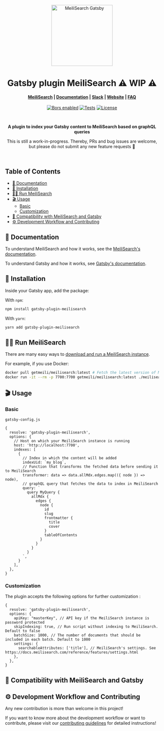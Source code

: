 <p align="center">
  <img src="https://res.cloudinary.com/meilisearch/image/upload/v1587402338/SDKs/meilisearch_gatsby.svg" alt="MeiliSearch Gatsby" width="200" height="200" />
</p>

<h1 align="center">Gatsby plugin MeiliSearch ⚠ WIP ⚠️</h1>

<h4 align="center">
  <a href="https://github.com/meilisearch/MeiliSearch">MeiliSearch</a> |
  <a href="https://docs.meilisearch.com">Documentation</a> |
  <a href="https://slack.meilisearch.com">Slack</a> |
  <a href="https://www.meilisearch.com">Website</a> |
  <a href="https://docs.meilisearch.com/faq">FAQ</a>
</h4>

<p align="center">
  <a href="https://app.bors.tech/repositories/34942"><img src="https://bors.tech/images/badge_small.svg" alt="Bors enabled"></a>
  <a href="https://github.com/meilisearch/gatsby-plugin-meilisearch/actions"><img src="https://github.com/meilisearch/gatsby-plugin-meilisearch/workflows/Tests/badge.svg" alt="Tests"></a>
  <a href="https://github.com/meilisearch/gatsby-plugin-meilisearch/blob/main/LICENCE"><img src="https://img.shields.io/badge/license-MIT-informational" alt="License"></a>
</p>
<br/>

<p align="center" style="font-weight:bold;" >A plugin to index your Gatsby content to MeiliSearch based on graphQL queries</p>
<p align="center">This is still a work-in-progress. Thereby, PRs and bug issues are welcome, but please do not submit any new feature requests 🙏</p>

<br/>

## Table of Contents

- [📖 Documentation](#-documentation)
- [🔧 Installation](#-installation)
- [🏃‍♀️ Run MeiliSearch](#-run-meilisearch)
- [🎬 Usage](#-usage)
  - [Basic](#basic)
  - [Customization](#customization)
- [🤖 Compatibility with MeiliSearch and Gatsby](#-compatibility-with-meilisearch-and-gatsby)
- [⚙️ Development Workflow and Contributing](#-development-workflow-and-contributing)

## 📖 Documentation

To understand MeiliSearch and how it works, see the [MeiliSearch's documentation](https://docs.meilisearch.com/learn/what_is_meilisearch/).

To understand Gatsby and how it works, see [Gatsby's documentation](https://www.gatsbyjs.com/docs/tutorial/).

## 🔧 Installation

Inside your Gatsby app, add the package:

With `npm`:

```bash
npm install gatsby-plugin-meilisearch
```

With `yarn`:

```bash
yarn add gatsby-plugin-meilisearch
```

## 🏃‍♀️ Run MeiliSearch

There are many easy ways to [download and run a MeiliSearch instance](https://docs.meilisearch.com/reference/features/installation.html#download-and-launch).

For example, if you use Docker:

```bash
docker pull getmeili/meilisearch:latest # Fetch the latest version of MeiliSearch image from Docker Hub
docker run -it --rm -p 7700:7700 getmeili/meilisearch:latest ./meilisearch --master-key=masterKey
```

## 🎬 Usage

### Basic

`gatsby-config.js`

```node
{
  resolve: 'gatsby-plugin-meilisearch',
  options: {
    // Host on which your MeiliSearch instance is running
    host: 'http://localhost:7700',
    indexes: [
      {
        // Index in which the content will be added
        indexUid: `my_blog`,
        // Function that transforms the fetched data before sending it to MeiliSearch
        transformer: data => data.allMdx.edges.map(({ node }) => node),
        // graphQL query that fetches the data to index in MeiliSearch
        query: `
          query MyQuery {
            allMdx {
              edges {
                node {
                  id
                  slug
                  frontmatter {
                    title
                    cover
                  }
                  tableOfContents
                }
              }
            }
          }
        `,
      }
    ],
  },
}
```

### Customization

The plugin accepts the following options for further customization :

```node
{
  resolve: 'gatsby-plugin-meilisearch',
  options: {
    apiKey: "masterKey", // API key if the MeiliSearch instance is password protected
    skipIndexing: true, // Run script without indexing to MeiliSearch. Default to false
    batchSize: 1000, // The number of documents that should be included in each batch. Default to 1000
    settings: {
      searchableAttributes: ['title'], // MeiliSearch's settings. See https://docs.meilisearch.com/reference/features/settings.html
    },
  },
}

```

## 🤖 Compatibility with MeiliSearch and Gatsby

## ⚙️ Development Workflow and Contributing

Any new contribution is more than welcome in this project!

If you want to know more about the development workflow or want to contribute, please visit our [contributing guidelines](/CONTRIBUTING.md) for detailed instructions!
